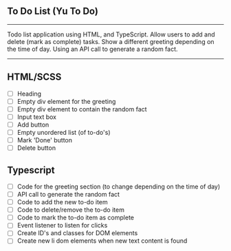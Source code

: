 ## To Do List (Yu To Do)

---

Todo list application using HTML, and TypeScript. Allow users to add and delete (mark as complete) tasks. Show a different greeting depending on the time of day. Using an API call to generate a random fact.

---

## HTML/SCSS

-   [ ] Heading
-   [ ] Empty div element for the greeting 
-   [ ] Empty div element to contain the random fact
-   [ ] Input text box
-   [ ] Add button
-   [ ] Empty unordered list (of to-do's)
-   [ ] Mark 'Done' button
-   [ ] Delete button 

## Typescript

-   [ ] Code for the greeting section (to change depending on the time of day)
-   [ ] API call to generate the random fact
-   [ ] Code to add the new to-do item
-   [ ] Code to delete/remove the to-do item
-   [ ] Code to mark the to-do item as complete
-   [ ] Event listener to listen for clicks
-   [ ] Create ID's and classes for DOM elements
-   [ ] Create new li dom elements when new text content is found
